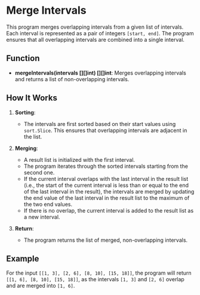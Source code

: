 # Merge Intervals

This program merges overlapping intervals from a given list of intervals. Each interval is represented as a pair of integers `[start, end]`. The program ensures that all overlapping intervals are combined into a single interval.

## Function

- **mergeIntervals(intervals [][]int) [][]int**: Merges overlapping intervals and returns a list of non-overlapping intervals.

## How It Works

1. **Sorting**:
   - The intervals are first sorted based on their start values using `sort.Slice`. This ensures that overlapping intervals are adjacent in the list.

2. **Merging**:
   - A result list is initialized with the first interval.
   - The program iterates through the sorted intervals starting from the second one.
   - If the current interval overlaps with the last interval in the result list (i.e., the start of the current interval is less than or equal to the end of the last interval in the result), the intervals are merged by updating the end value of the last interval in the result list to the maximum of the two end values.
   - If there is no overlap, the current interval is added to the result list as a new interval.

3. **Return**:
   - The program returns the list of merged, non-overlapping intervals.

## Example

For the input `[[1, 3], [2, 6], [8, 10], [15, 18]]`, the program will return `[[1, 6], [8, 10], [15, 18]]`, as the intervals `[1, 3]` and `[2, 6]` overlap and are merged into `[1, 6]`.
